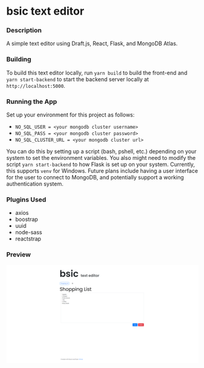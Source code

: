 # bsic text editor

### Description
A simple text editor using Draft.js, React, Flask, and MongoDB Atlas.

### Building
To build this text editor locally, run `yarn build` to build the front-end and `yarn start-backend` to start the backend server locally at `http://localhost:5000`.

### Running the App
Set up your environment for this project as follows:
- `NO_SQL_USER = <your mongodb cluster username>`
- `NO_SQL_PASS = <your mongodb cluster password>`
- `NO_SQL_CLUSTER_URL = <your mongodb cluster url>`

You can do this by setting up a script (bash, pshell, etc.) depending on your system to set the environment variables.
You also might need to modify the script `yarn start-backend` to how Flask is set up on your system. Currently, this supports `venv` for Windows.
Future plans include having a user interface for the user to connect to MongoDB, and potentially support a working authentication system.

### Plugins Used
- axios
- boostrap
- uuid
- node-sass
- reactstrap

### Preview
![Home](https://raw.githubusercontent.com/steve1998/text-editor/master/screenshots/bsic.png)

